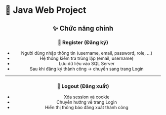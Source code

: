 # 🚀 Java Web Project

<div align="center">

## ✨ Chức năng chính

### 🔹 Register (Đăng ký)
- Người dùng nhập thông tin (username, email, password, role, …)
- Hệ thống kiểm tra trùng lặp (email, username)
- Lưu dữ liệu vào SQL Server
- Sau khi đăng ký thành công → chuyển sang trang Login

---

### 🔹 Logout (Đăng xuất)
- Xóa session và cookie
- Chuyển hướng về trang Login
- Hiển thị thông báo đăng xuất thành công

</div>
